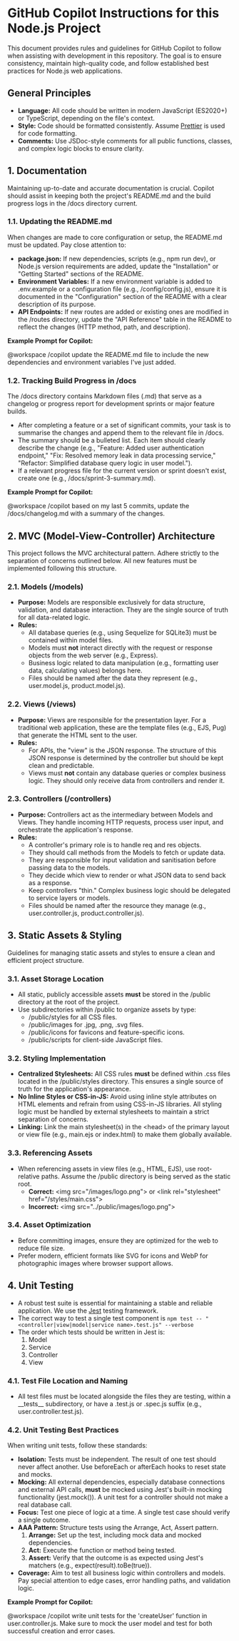 # **GitHub Copilot Instructions for this Node.js Project**

This document provides rules and guidelines for GitHub Copilot to follow when assisting with development in this repository. The goal is to ensure consistency, maintain high-quality code, and follow established best practices for Node.js web applications.

## **General Principles**

* **Language:** All code should be written in modern JavaScript (ES2020+) or TypeScript, depending on the file's context.  
* **Style:** Code should be formatted consistently. Assume [Prettier](https://prettier.io/) is used for code formatting.  
* **Comments:** Use JSDoc-style comments for all public functions, classes, and complex logic blocks to ensure clarity.

## **1\. Documentation**

Maintaining up-to-date and accurate documentation is crucial. Copilot should assist in keeping both the project's README.md and the build progress logs in the /docs directory current.

### **1.1. Updating the README.md**

When changes are made to core configuration or setup, the README.md must be updated. Pay close attention to:

* **package.json:** If new dependencies, scripts (e.g., npm run dev), or Node.js version requirements are added, update the "Installation" or "Getting Started" sections of the README.  
* **Environment Variables:** If a new environment variable is added to .env.example or a configuration file (e.g., /config/config.js), ensure it is documented in the "Configuration" section of the README with a clear description of its purpose.  
* **API Endpoints:** If new routes are added or existing ones are modified in the /routes directory, update the "API Reference" table in the README to reflect the changes (HTTP method, path, and description).

**Example Prompt for Copilot:**

@workspace /copilot update the README.md file to include the new dependencies and environment variables I've just added.

### **1.2. Tracking Build Progress in /docs**

The /docs directory contains Markdown files (.md) that serve as a changelog or progress report for development sprints or major feature builds.

* After completing a feature or a set of significant commits, your task is to summarise the changes and append them to the relevant file in /docs.  
* The summary should be a bulleted list. Each item should clearly describe the change (e.g., "Feature: Added user authentication endpoint," "Fix: Resolved memory leak in data processing service," "Refactor: Simplified database query logic in user model.").  
* If a relevant progress file for the current version or sprint doesn't exist, create one (e.g., /docs/sprint-3-summary.md).

**Example Prompt for Copilot:**

@workspace /copilot based on my last 5 commits, update the /docs/changelog.md with a summary of the changes.

## **2\. MVC (Model-View-Controller) Architecture**

This project follows the MVC architectural pattern. Adhere strictly to the separation of concerns outlined below. All new features must be implemented following this structure.

### **2.1. Models (/models)**

* **Purpose:** Models are responsible exclusively for data structure, validation, and database interaction. They are the single source of truth for all data-related logic.  
* **Rules:**  
  * All database queries (e.g., using Sequelize for SQLite3) must be contained within model files.  
  * Models must **not** interact directly with the request or response objects from the web server (e.g., Express).  
  * Business logic related to data manipulation (e.g., formatting user data, calculating values) belongs here.  
  * Files should be named after the data they represent (e.g., user.model.js, product.model.js).

### **2.2. Views (/views)**

* **Purpose:** Views are responsible for the presentation layer. For a traditional web application, these are the template files (e.g., EJS, Pug) that generate the HTML sent to the user.  
* **Rules:**  
  * For APIs, the "view" is the JSON response. The structure of this JSON response is determined by the controller but should be kept clean and predictable.  
  * Views must **not** contain any database queries or complex business logic. They should only receive data from controllers and render it.

### **2.3. Controllers (/controllers)**

* **Purpose:** Controllers act as the intermediary between Models and Views. They handle incoming HTTP requests, process user input, and orchestrate the application's response.  
* **Rules:**  
  * A controller's primary role is to handle req and res objects.  
  * They should call methods from the Models to fetch or update data.  
  * They are responsible for input validation and sanitisation before passing data to the models.  
  * They decide which view to render or what JSON data to send back as a response.  
  * Keep controllers "thin." Complex business logic should be delegated to service layers or models.  
  * Files should be named after the resource they manage (e.g., user.controller.js, product.controller.js).

## **3\. Static Assets & Styling**

Guidelines for managing static assets and styles to ensure a clean and efficient project structure.

### **3.1. Asset Storage Location**

* All static, publicly accessible assets **must** be stored in the /public directory at the root of the project.  
* Use subdirectories within /public to organize assets by type:  
  * /public/styles for all CSS files.  
  * /public/images for .jpg, .png, .svg files.  
  * /public/icons for favicons and feature-specific icons.  
  * /public/scripts for client-side JavaScript files.

### **3.2. Styling Implementation**

* **Centralized Stylesheets:** All CSS rules **must** be defined within .css files located in the /public/styles directory. This ensures a single source of truth for the application's appearance.  
* **No Inline Styles or CSS-in-JS:** Avoid using inline style attributes on HTML elements and refrain from using CSS-in-JS libraries. All styling logic must be handled by external stylesheets to maintain a strict separation of concerns.  
* **Linking:** Link the main stylesheet(s) in the \<head\> of the primary layout or view file (e.g., main.ejs or index.html) to make them globally available.

### **3.3. Referencing Assets**

* When referencing assets in view files (e.g., HTML, EJS), use root-relative paths. Assume the /public directory is being served as the static root.  
  * **Correct:** \<img src="/images/logo.png"\> or \<link rel="stylesheet" href="/styles/main.css"\>  
  * **Incorrect:** \<img src="../public/images/logo.png"\>

### **3.4. Asset Optimization**

* Before committing images, ensure they are optimized for the web to reduce file size.  
* Prefer modern, efficient formats like SVG for icons and WebP for photographic images where browser support allows.

## **4\. Unit Testing**

* A robust test suite is essential for maintaining a stable and reliable application. We use the [Jest](https://jestjs.io/) testing framework.
* The correct way to test a single test component is `npm test -- "<controller|view|model|service name>.test.js" --verbose`
* The order which tests should be written in Jest is:
  1. Model
  2. Service
  3. Controller
  4. View

### **4.1. Test File Location and Naming**

* All test files must be located alongside the files they are testing, within a \_\_tests\_\_ subdirectory, or have a .test.js or .spec.js suffix (e.g., user.controller.test.js).

### **4.2. Unit Testing Best Practices**

When writing unit tests, follow these standards:

* **Isolation:** Tests must be independent. The result of one test should never affect another. Use beforeEach or afterEach hooks to reset state and mocks.  
* **Mocking:** All external dependencies, especially database connections and external API calls, **must** be mocked using Jest's built-in mocking functionality (jest.mock()). A unit test for a controller should not make a real database call.  
* **Focus:** Test one piece of logic at a time. A single test case should verify a single outcome.  
* **AAA Pattern:** Structure tests using the Arrange, Act, Assert pattern.  
  1. **Arrange:** Set up the test, including mock data and mocked dependencies.  
  2. **Act:** Execute the function or method being tested.  
  3. **Assert:** Verify that the outcome is as expected using Jest's matchers (e.g., expect(result).toBe(true)).  
* **Coverage:** Aim to test all business logic within controllers and models. Pay special attention to edge cases, error handling paths, and validation logic.

**Example Prompt for Copilot:**

@workspace /copilot write unit tests for the 'createUser' function in user.controller.js. Make sure to mock the user model and test for both successful creation and error cases.